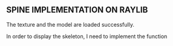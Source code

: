 ## SPINE IMPLEMENTATION ON RAYLIB

The texture and the model are loaded successfully.

In order to display the skeleton, I need to implement the function 